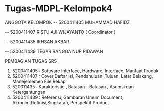 # Tugas-MDPL-Kelompok4
ANGGOTA KELOMPOK
-- 5200411405 MUHAMMAD HAFIDZ

-- 5200411407 RISTU AJI WIJAYANTO ( Coordinator )

-- 5200411435 IKHSAN AKBAR

-- 5200411439 TEGAR RANGGA NUR RIDAWAN



PEMBAGIAN TUGAS SRS
1. 5200411405   : Software Interface, Hardware, Interface, Manfaat Produk
2. 5200411407   : Cover,Daftar Isi, Pendahuluan ,Tujuan, Latar Belakang, Manejememen File Rekap
3. 520011435    : Karakteristic , Batasan - Batasan , Asumsi dan Ketergantungan
4. 5200411439   : Referensi, Gambaran Umum Document, Akronim,Definisi,Singkatan, Perspektif Product







